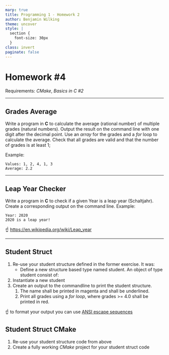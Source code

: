 ```yaml
---
marp: true
title: Programming 1 - Homework 2
author: Benjamin Wilking
theme: uncover
style: |
  section {
    font-size: 30px
  }
class: invert
paginate: false
---
```


# Homework #4

Requirements: *CMake*, *Basics in C #2*

---

## Grades Average

Write a program in **C** to calculate the average (rational number) of multiple grades (natural numbers). Output the result on the command line with one digit after the decimal point. Use an *array* for the grades and a *for* loop to calculate the average. Check that all grades are valid and that the number of grades is at least 1;

Example:
```
Values: 1, 2, 4, 1, 3
Average: 2.2  
```

---

## Leap Year Checker
Write a program in **C** to check if a given Year is a leap year (Schaltjahr). Create a corresponding output on the command line.
Example:
```
Year: 2020
2020 is a leap year!
```
:point_up: https://en.wikipedia.org/wiki/Leap_year

---

## Student Struct

1. Re-use your student structure defined in the former exercise. It was:
   - Define a new structure based type named student. An object of type student consist of:
2. Instantiate a new student
3. Create an output to the commandline to print the student structure. 
   1. The name shall be printed in magenta and shall be underlined.
   2. Print all grades using a *for loop*, where grades >= 4.0 shall be printed in red.

:point_up: to format your output you can use [ANSI escape sequences](https://stackoverflow.com/a/33206814)

## Student Struct CMake

1. Re-use your student structure code from above
2. Create a fully working *CMake* project for your student struct code

